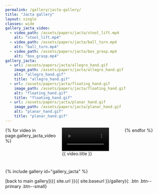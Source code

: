 ```yaml
---
permalink: /gallery/jacta-gallery/
title: "Jacta gallery"
layout: single
classes: wide
gallery_jacta_video:
  - video_path: /assets/papers/jacta/stool_lift.mp4
    alt: "stool_lift.mp4"
  - video_path: /assets/papers/jacta/ball_turn.mp4
    alt: "ball_turn.mp4"
  - video_path: /assets/papers/jacta/box_grasp.mp4
    alt: "box_grasp.mp4"
gallery_jacta:
  - url: /assets/papers/jacta/allegro_hand.gif
    image_path: /assets/papers/jacta/allegro_hand.gif
    alt: "allegro_hand.gif"
    title: "allegro_hand.gif"
  - url: /assets/papers/jacta/floating_hand.gif
    image_path: /assets/papers/jacta/floating_hand.gif
    alt: "floating_hand.gif"
    title: "floating_hand.gif"
  - url: /assets/papers/jacta/planar_hand.gif
    image_path: /assets/papers/jacta/planar_hand.gif
    alt: "planar_hand.gif"
    title: "planar_hand.gif"
---
```



<!-- Video Gallery -->
<div class="video-gallery" style="display: grid; grid-template-columns: repeat(3, 1fr); gap: 20px; justify-items: center; margin-bottom: 40px;">
  {% for video in page.gallery_jacta_video %}
    <figure class="align-center" style="max-width: 100%; margin: 0;">
      <video 
          src="{{ site.url }}{{ video.video_path }}" 
          autoplay 
          loop 
          muted
          controls
          style="width: 100%; height: auto; cursor: pointer;" 
          onclick="openModal('{{ site.url }}{{ video.video_path }}')"
      >
          Your browser does not support the video tag.
      </video>
      <figcaption>{{ video.title }}</figcaption>
    </figure>
  {% endfor %}
</div>

<!-- Include the Gallery for GIFs (Keep this as is) -->
{% include gallery id="gallery_jacta" %}

[back to main gallery]({{ site.url }}{{ site.baseurl }}/gallery){: .btn .btn--primary .btn--small}